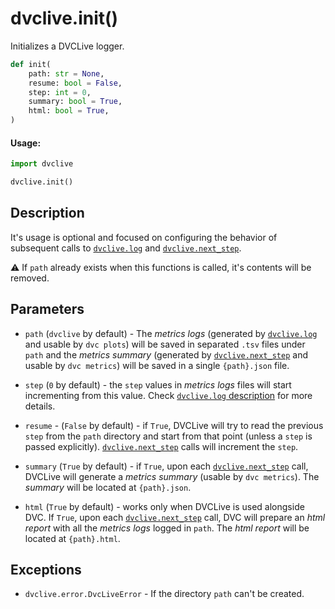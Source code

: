 # dvclive.init()

Initializes a DVCLive logger.

```py
def init(
    path: str = None,
    resume: bool = False,
    step: int = 0,
    summary: bool = True,
    html: bool = True,
)
```

#### Usage:

```py
import dvclive

dvclive.init()
```

## Description

It's usage is optional and focused on configuring the behavior of subsequent
calls to [`dvclive.log`](/doc/dvclive/api-reference/log) and
[`dvclive.next_step`](/doc/dvclive/api-reference/next_step).

⚠️ If `path` already exists when this functions is called, it's contents will be
removed.

## Parameters

- `path` (`dvclive` by default) - The _metrics logs_ (generated by
  [`dvclive.log`](/doc/dvclive/api-reference/log) and usable by `dvc plots`)
  will be saved in separated `.tsv` files under `path` and the _metrics summary_
  (generated by [`dvclive.next_step`](/doc/dvclive/api-reference/next_step) and
  usable by `dvc metrics`) will be saved in a single `{path}.json` file.

- `step` (`0` by default) - the `step` values in _metrics logs_ files will start
  incrementing from this value. Check
  [`dvclive.log` description](/doc/dvclive/api-reference/log#description) for
  more details.

- `resume` - (`False` by default) - if `True`, DVCLive will try to read the
  previous `step` from the `path` directory and start from that point (unless a
  `step` is passed explicitly).
  [`dvclive.next_step`](/doc/dvclive/api-reference/next_step) calls will
  increment the `step`.

- `summary` (`True` by default) - if `True`, upon each
  [`dvclive.next_step`](/doc/dvclive/api-reference/next_step) call, DVCLive will
  generate a _metrics summary_ (usable by `dvc metrics`). The _summary_ will be
  located at `{path}.json`.

- `html` (`True` by default) - works only when DVCLive is used alongside DVC. If
  `True`, upon each [`dvclive.next_step`](/doc/dvclive/api-reference/next_step)
  call, DVC will prepare an _html report_ with all the _metrics logs_ logged in
  `path`. The _html report_ will be located at `{path}.html`.

## Exceptions

- `dvclive.error.DvcLiveError` - If the directory `path` can't be created.
